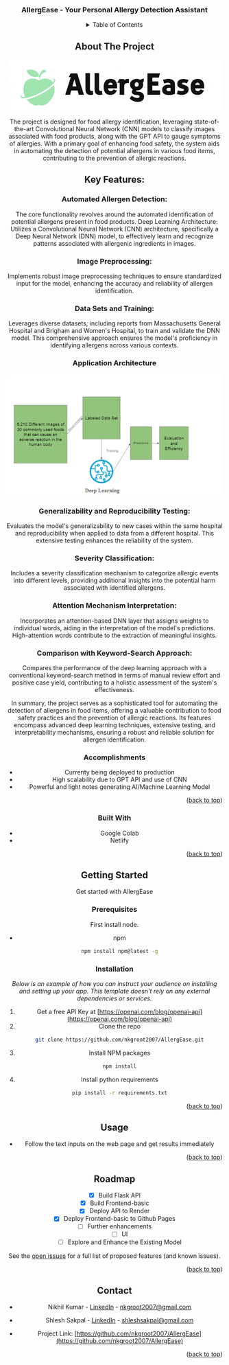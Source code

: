 <a name="readme-top"></a>


<!-- PROJECT LOGO -->
<br />
<div align="center">

  <h3 align="center">AllergEase - Your Personal Allergy Detection Assistant</h3>

<!-- TABLE OF CONTENTS -->
<details>
  <summary>Table of Contents</summary>
  <ol>
    <li>
      <a href="#about-the-project">About The Project</a>
      <ul>
        <li><a href="#built-with">Built With</a></li>
      </ul>
    </li>
    <li>
      <a href="#getting-started">Getting Started</a>
      <ul>
        <li><a href="#prerequisites">Prerequisites</a></li>
        <li><a href="#installation">Installation</a></li>
      </ul>
    </li>
    <li><a href="#usage">Usage</a></li>
    <li><a href="#roadmap">Roadmap</a></li>
    <li><a href="#contributing">Contributing</a></li>
    <li><a href="#license">License</a></li>
    <li><a href="#contact">Contact</a></li>
  </ol>
</details>



<!-- ABOUT THE PROJECT -->
## About The Project

<a>
    <img src="frontend/app/src/assets/Logofull.png" alt="Logo">
</a>

The project is designed for food allergy identification, leveraging state-of-the-art Convolutional Neural Network (CNN) models to classify images associated with food products, along with the GPT API to gauge symptoms of allergies. With a primary goal of enhancing food safety, the system aids in automating the detection of potential allergens in various food items, contributing to the prevention of allergic reactions.

## Key Features:

### Automated Allergen Detection:
The core functionality revolves around the automated identification of potential allergens present in food products.
Deep Learning Architecture:
Utilizes a Convolutional Neural Network (CNN) architecture, specifically a Deep Neural Network (DNN) model, to effectively learn and recognize patterns associated with allergenic ingredients in images.

### Image Preprocessing:
Implements robust image preprocessing techniques to ensure standardized input for the model, enhancing the accuracy and reliability of allergen identification.

### Data Sets and Training:
Leverages diverse datasets, including reports from Massachusetts General Hospital and Brigham and Women's Hospital, to train and validate the DNN model. This comprehensive approach ensures the model's proficiency in identifying allergens across various contexts.

 ### Application Architecture

<img src="https://github.com/nkgroot2007/AllergEase/blob/master/assets/outline.png" alt="Outline">

### Generalizability and Reproducibility Testing:
Evaluates the model's generalizability to new cases within the same hospital and reproducibility when applied to data from a different hospital. This extensive testing enhances the reliability of the system.

### Severity Classification:
Includes a severity classification mechanism to categorize allergic events into different levels, providing additional insights into the potential harm associated with identified allergens.

### Attention Mechanism Interpretation:
Incorporates an attention-based DNN layer that assigns weights to individual words, aiding in the interpretation of the model's predictions. High-attention words contribute to the extraction of meaningful insights.

### Comparison with Keyword-Search Approach:
Compares the performance of the deep learning approach with a conventional keyword-search method in terms of manual review effort and positive case yield, contributing to a holistic assessment of the system's effectiveness.

In summary, the project serves as a sophisticated tool for automating the detection of allergens in food items, offering a valuable contribution to food safety practices and the prevention of allergic reactions. Its features encompass advanced deep learning techniques, extensive testing, and interpretability mechanisms, ensuring a robust and reliable solution for allergen identification.



 ### Accomplishments

* Currenty being deployed to production
* High scalability due to GPT API and use of CNN
* Powerful and light notes generating AI/Machine Learning Model


<p align="right">(<a href="#readme-top">back to top</a>)</p>



### Built With

* Google Colab
* Netlify

<p align="right">(<a href="#readme-top">back to top</a>)</p>



<!-- GETTING STARTED -->
## Getting Started

Get started with AllergEase

### Prerequisites

First install node.
* npm
  ```sh
  npm install npm@latest -g
  ```

### Installation

_Below is an example of how you can instruct your audience on installing and setting up your app. This template doesn't rely on any external dependencies or services._

1. Get a free API Key at [https://openai.com/blog/openai-api](https://openai.com/blog/openai-api)
2. Clone the repo
   ```sh
   git clone https://github.com/nkgroot2007/AllergEase.git
   ```
3. Install NPM packages
   ```sh
   npm install
   ```
4. Install python requirements
    ```sh
    pip install -r requirements.txt
    ```

<p align="right">(<a href="#readme-top">back to top</a>)</p>



<!-- USAGE EXAMPLES -->
## Usage

* Follow the text inputs on the web page and get results immediately

<p align="right">(<a href="#readme-top">back to top</a>)</p>



<!-- ROADMAP -->
## Roadmap

- [x] Build Flask API
- [x] Build Frontend-basic
- [x] Deploy API to Render
- [x] Deploy Frontend-basic to Github Pages
- [ ] Further enhancements
    - [ ] UI
    - [ ] Explore and Enhance the Existing Model

See the [open issues](https://github.com/nkgroot2007/AllergEase/issues) for a full list of proposed features (and known issues).

<p align="right">(<a href="#readme-top">back to top</a>)</p>



<!-- CONTACT -->
## Contact

* Nikhil Kumar - [LinkedIn](https://www.linkedin.com/in/nikhil-kumar-599485285/) - nkgroot2007@gmail.com
* Shlesh Sakpal - [LinkedIn](https://www.linkedin.com/in/shlesh/) - shleshsakpal@gmail.com

* Project Link: [https://github.com/nkgroot2007/AllergEase](https://github.com/nkgroot2007/AllergEase)

<p align="right">(<a href="#readme-top">back to top</a>)</p>


